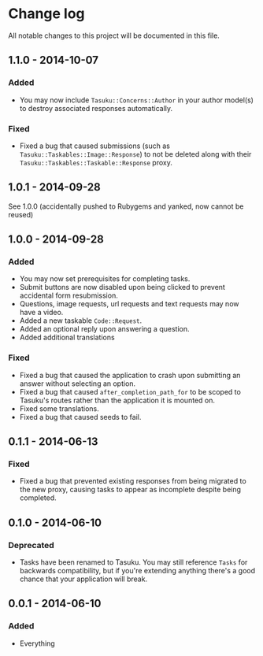 # Change log
All notable changes to this project will be documented in this file.

## 1.1.0 - 2014-10-07
### Added
- You may now include `Tasuku::Concerns::Author` in your author model(s) to destroy
associated responses automatically.

### Fixed
- Fixed a bug that caused submissions (such as `Tasuku::Taskables::Image::Response`) to not be
deleted along with their `Tasuku::Taskables::Taskable::Response` proxy.

## 1.0.1 - 2014-09-28
See 1.0.0 (accidentally pushed to Rubygems and yanked, now cannot be reused)

## 1.0.0 - 2014-09-28
### Added
- You may now set prerequisites for completing tasks.
- Submit buttons are now disabled upon being clicked to prevent accidental form resubmission.
- Questions, image requests, url requests and text requests may now have a video.
- Added a new taskable `Code::Request`.
- Added an optional reply upon answering a question.
- Added additional translations

### Fixed
- Fixed a bug that caused the application to crash upon submitting an answer without selecting
an option.
- Fixed a bug that caused `after_completion_path_for` to be scoped to Tasuku's routes rather
than the application it is mounted on.
- Fixed some translations.
- Fixed a bug that caused seeds to fail.

## 0.1.1 - 2014-06-13
### Fixed
- Fixed a bug that prevented existing responses from being migrated to the new proxy,
causing tasks to appear as incomplete despite being completed.

## 0.1.0 - 2014-06-10
### Deprecated
- Tasks have been renamed to Tasuku. You may still reference `Tasks` for
backwards compatibility, but if you're extending anything there's a good
chance that your application will break.

## 0.0.1 - 2014-06-10
### Added
- Everything
